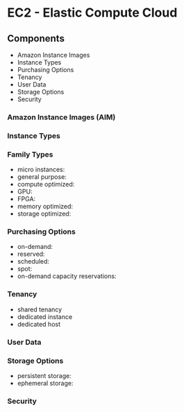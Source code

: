 # EC2 - Elastic Compute Cloud

## Components
- Amazon Instance Images
- Instance Types
- Purchasing Options
- Tenancy
- User Data
- Storage Options
- Security 

### Amazon Instance Images (AIM)

### Instance Types

### Family Types
- micro instances:
- general purpose:
- compute optimized:
- GPU:
- FPGA:
- memory optimized:
- storage optimized:

### Purchasing Options
- on-demand:
- reserved:
- scheduled:
- spot:
- on-demand capacity reservations:

### Tenancy
- shared tenancy
- dedicated instance
- dedicated host

### User Data

### Storage Options
- persistent storage:
- ephemeral storage:

### Security